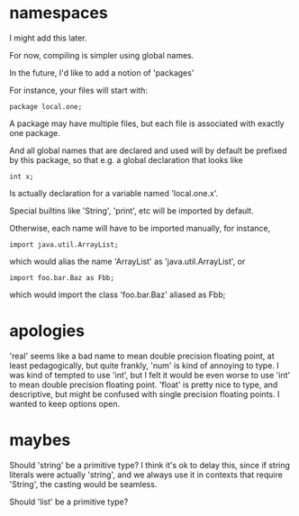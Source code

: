 

namespaces
==========

I might add this later.

For now, compiling is simpler using global names.

In the future, I'd like to add a notion of 'packages'

For instance, your files will start with:

    package local.one;

A package may have multiple files, but each file is
associated with exactly one package.

And all global names that are declared and used will
by default be prefixed by this package, so that
e.g. a global declaration that looks like

    int x;

Is actually declaration for a variable named
'local.one.x'.

Special builtins like 'String', 'print', etc will
be imported by default.

Otherwise, each name will have to be imported manually,
for instance,

    import java.util.ArrayList;

which would alias the name 'ArrayList' as 'java.util.ArrayList',
or

    import foo.bar.Baz as Fbb;

which would import the class 'foo.bar.Baz' aliased as Fbb;

apologies
=========

'real' seems like a bad name to mean double precision floating point,
at least pedagogically, but quite frankly, 'num' is kind of annoying
to type. I was kind of tempted to use 'int', but I felt it would be
even worse to use 'int' to mean double precision floating point.
'float' is pretty nice to type, and descriptive, but might be confused
with single precision floating points. I wanted to keep options open.


maybes
======

Should 'string' be a primitive type?
I think it's ok to delay this, since if string literals were actually
'string', and we always use it in contexts that require 'String',
the casting would be seamless.

Should 'list' be a primitive type?

